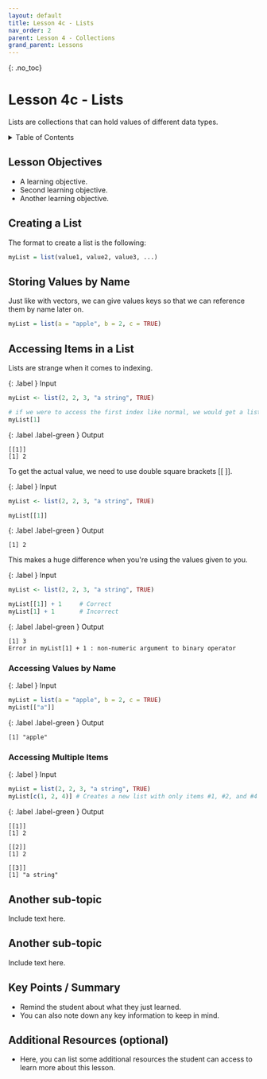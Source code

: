 ```yaml
---
layout: default
title: Lesson 4c - Lists
nav_order: 2
parent: Lesson 4 - Collections
grand_parent: Lessons
---
```


{: .no_toc}  
# Lesson 4c - Lists

Lists are collections that can hold values of different data types.

<details markdown="block">
  <summary>
    Table of Contents
  </summary>
  {: .text-delta }
- TOC
{:toc}
</details>

## Lesson Objectives
- A learning objective.
- Second learning objective.
- Another learning objective.

<!-- ## Lesson Video
The following video demonstrates each of the steps outlined below in text.

<iframe height="416" width="100%" allowfullscreen frameborder=0 src="https://echo360.ca/media/a65689c0-c35c-4f33-9c12-f0ac97883f54/public?autoplay=false&automute=false"></iframe>
[View original here.](https://echo360.ca/media/a65689c0-c35c-4f33-9c12-f0ac97883f54/public?autoplay=false&automute=false) -->

## Creating a List

The format to create a list is the following:

```r
myList = list(value1, value2, value3, ...)
```

## Storing Values by Name

Just like with vectors, we can give values keys so that we can reference them by name later on.

```r
myList = list(a = "apple", b = 2, c = TRUE)
```

## Accessing Items in a List

Lists are strange when it comes to indexing.

<div class="code-example" markdown="1">

{: .label }
Input
```r
myList <- list(2, 2, 3, "a string", TRUE)

# if we were to access the first index like normal, we would get a list with 1 element
myList[1]
```

{: .label .label-green }
Output
```
[[1]]
[1] 2
```
</div>

To get the actual value, we need to use double square brackets [[ ]].

<div class="code-example" markdown="1">

{: .label }
Input
```r
myList <- list(2, 2, 3, "a string", TRUE)

myList[[1]]
```

{: .label .label-green }
Output
```
[1] 2
```
</div>

This makes a huge difference when you're using the values given to you.

<div class="code-example" markdown="1">

{: .label }
Input
```r
myList <- list(2, 2, 3, "a string", TRUE)

myList[[1]] + 1     # Correct
myList[1] + 1       # Incorrect
```

{: .label .label-green }
Output
```
[1] 3
Error in myList[1] + 1 : non-numeric argument to binary operator
```
</div>

### Accessing Values by Name

<div class="code-example" markdown="1">

{: .label }
Input
```r
myList = list(a = "apple", b = 2, c = TRUE)
myList[["a"]]
```

{: .label .label-green }
Output
```
[1] "apple"
```
</div>

### Accessing Multiple Items

<div class="code-example" markdown="1">

{: .label }
Input
```r
myList = list(2, 2, 3, "a string", TRUE)
myList[c(1, 2, 4)] # Creates a new list with only items #1, #2, and #4
```

{: .label .label-green }
Output
```
[[1]]
[1] 2

[[2]]
[1] 2

[[3]]
[1] "a string"
```
</div>



## Another sub-topic

Include text here.

## Another sub-topic

Include text here.

## Key Points / Summary

- Remind the student about what they just learned.
- You can also note down any key information to keep in mind.

## Additional Resources (optional)

- Here, you can list some additional resources the student can access to learn more about this lesson.
